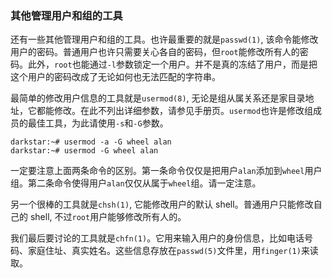 ### 其他管理用户和组的工具

还有一些其他管理用户和组的工具。也许最重要的就是`passwd(1)`, 该命令能修改用户的密码。普通用户也许只需要关心各自的密码，但`root`能修改所有人的密码。此外，`root`也能通过`-l`参数锁定一个用户。并不是真的冻结了用户，而是把这个用户的密码改成了无论如何也无法匹配的字符串。

最简单的修改用户信息的工具就是`usermod(8)`, 无论是组从属关系还是家目录地址，它都能修改。在此不列出详细参数，请参见手册页。`usermod`也许是修改组成员的最佳工具，为此请使用`-s`和`-G`参数。

```
darkstar:~# usermod -a -G wheel alan
darkstar:~# usermod -G wheel alan
```

一定要注意上面两条命令的区别。第一条命令仅仅是把用户`alan`添加到`wheel`用户组。第二条命令使得用户`alan`仅仅从属于`wheel`组。请一定注意。

另一个很棒的工具就是`chsh(1)`, 它能修改用户的默认 shell。普通用户只能修改自己的 shell, 不过`root`用户能够修改所有人的。

我们最后要讨论的工具就是`chfn(1)`。它用来输入用户的身份信息，比如电话号码、家庭住址、真实姓名。这些信息存放在`passwd(5)`文件里，用`finger(1)`来读取。
